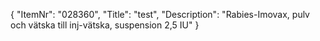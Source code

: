{
  "ItemNr": "028360",
  "Title": "test",
  "Description": "Rabies-Imovax, pulv och vätska till inj-vätska, suspension 2,5 IU"
}